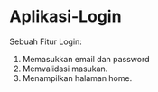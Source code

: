 # Aplikasi-Login
Sebuah Fitur Login:
1. Memasukkan email dan password
2. Memvalidasi masukan.
3. Menampilkan halaman home.
